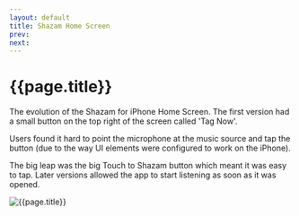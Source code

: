 ```yaml
---
layout: default
title: Shazam Home Screen
prev: 
next:
---
```


# {{page.title}}

The evolution of the Shazam for iPhone Home Screen. The first version had a small button on the top right of the screen called 'Tag Now'.

Users found it hard to point the microphone at the music source and tap the button (due to the way UI elements were configured to work on the iPhone).

The big leap was the big Touch to Shazam button which meant it was easy to tap. Later versions allowed the app to start listening as soon as it was opened.

![{{page.title}}](shazam-home-screen.webbp "{{page.title}}")
